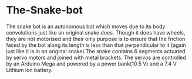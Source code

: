 # The-Snake-bot

The snake bot is an autonomous bot which moves due to its body convolutions just like an original snake does. Though it does have wheels, they are not motorised and their only purpose is to ensure that the friction faced by the bot along its length is less than that perpendicular to it (again just like it is in an original snake).The snake contains 6 segments actuated by servo motors and joined with metal brackets. The servos are controlled by an Arduino Mega and powered by a power bank(10.5 V) and a 7.4 V Lithium ion battery.
 
